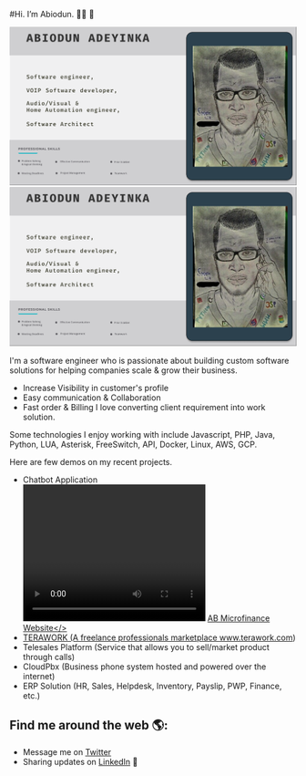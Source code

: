 #Hi. I’m Abiodun. :raising_hand_man: :wave:

![Abiodun Adeyinka.](/imgs/about.png) 
<img src="https://raw.githubusercontent.com/Asof-div/Asof-div/master/imgs/aboutme-header.png" alt="banner that says Abiodun Adeyinka - software engineer, VOIP Software developer, Audio/Visual & Home Automation engineer, Software Architect.">

I'm a software engineer who is passionate about building custom software solutions for helping companies scale & grow their business.
- Increase Visibility in customer's profile
- Easy communication & Collaboration
- Fast order & Billing
I love converting client requirement into work solution.

Some technologies I enjoy working with include Javascript, PHP, Java, Python, LUA, Asterisk, FreeSwitch, API, Docker, Linux, AWS, GCP.

Here are few demos on my recent projects.

- Chatbot Application  
    <video width="320" height="240" controls>
  <source type="video/mp4" src="https://drive.google.com/file/d/147-wgbYpjgEGvG5eAyohekjmLb_lYLlu/view?usp=sharing" >
  </video>
    <a href="https://www.ab-mfbnigeria.com" target="_blank">AB Microfinance Website</>    
- TERAWORK (A freelance professionals marketplace www.terawork.com)
- Telesales Platform (Service that allows you to sell/market product through calls)
- CloudPbx (Business phone system hosted and powered over the internet)
- ERP Solution  (HR, Sales, Helpdesk, Inventory, Payslip, PWP, Finance, etc.)


## Find me around the web 🌎:
- Message me on <a href="https://twitter.com/am_Smartlife"> Twitter</a>
- Sharing updates on <a href="https://www.linkedin.com/in/abiodun-adeyinka-411938b6/">LinkedIn</a> 💼
